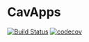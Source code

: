 # CavApps
[![Build Status](https://travis-ci.org/7Cav/CavApps.svg?branch=master)](https://travis-ci.org/7Cav/CavApps)
[![codecov](https://codecov.io/gh/7Cav/CavApps/branch/master/graph/badge.svg)](https://codecov.io/gh/7Cav/CavApps)

